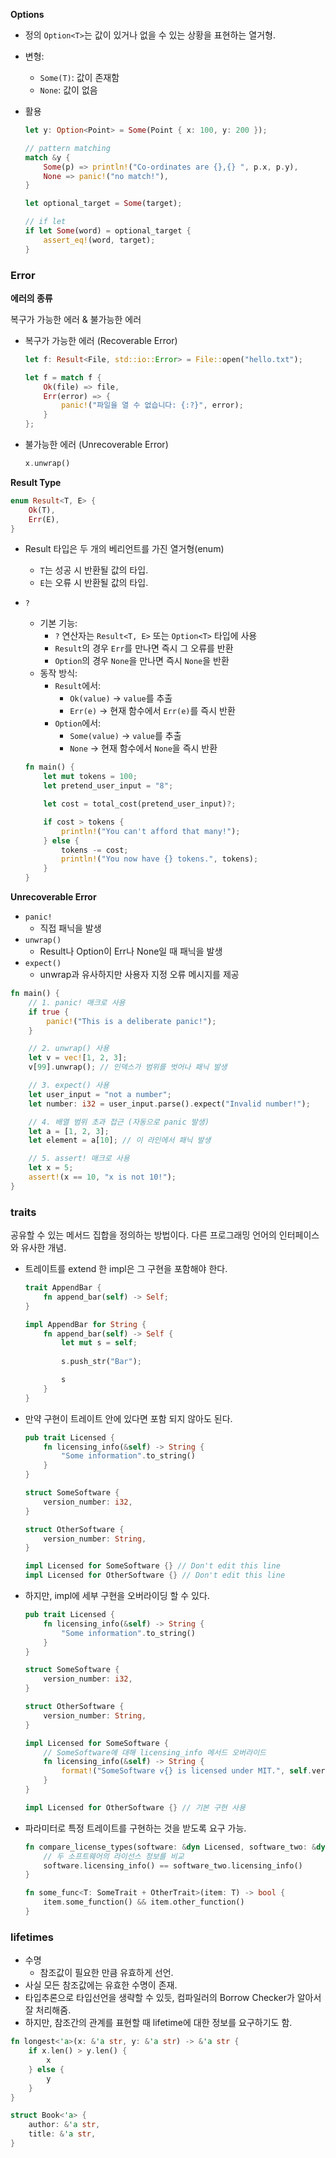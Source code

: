**Options**

- 정의 `Option<T>`는 값이 있거나 없을 수 있는 상황을 표현하는 열거형.
- 변형:
    - `Some(T)`: 값이 존재함
    - `None`: 값이 없음
- 활용
    
    ```rust
    let y: Option<Point> = Some(Point { x: 100, y: 200 });
    
    // pattern matching
    match &y {
        Some(p) => println!("Co-ordinates are {},{} ", p.x, p.y),
        None => panic!("no match!"),
    }
    ```
    
    ```rust
    let optional_target = Some(target);
    
    // if let
    if let Some(word) = optional_target {
        assert_eq!(word, target);
    }
    ```
    

### Error

**에러의 종류**

복구가 가능한 에러 & 불가능한 에러

- 복구가 가능한 에러 (Recoverable Error)
    
    ```rust
    let f: Result<File, std::io::Error> = File::open("hello.txt");
    
    let f = match f {
        Ok(file) => file,
        Err(error) => {
            panic!("파일을 열 수 없습니다: {:?}", error);
        }
    };
    ```
    
- 불가능한 에러 (Unrecoverable Error)
    
    ```rust
    x.unwrap()
    ```
    

**Result Type**

```rust
enum Result<T, E> {
    Ok(T),
    Err(E),
}
```

- Result 타입은 두 개의 베리언트를 가진 열거형(enum)
    - `T`는 성공 시 반환될 값의 타입.
    - `E`는 오류 시 반환될 값의 타입.
- `?`
    - 기본 기능:
        - `?` 연산자는 `Result<T, E>` 또는 `Option<T>` 타입에 사용
        - `Result`의 경우 `Err`를 만나면 즉시 그 오류를 반환
        - `Option`의 경우 `None`을 만나면 즉시 `None`을 반환
    - 동작 방식:
        - `Result`에서:
            - `Ok(value)` -> `value`를 추출
            - `Err(e)` -> 현재 함수에서 `Err(e)`를 즉시 반환
        - `Option`에서:
            - `Some(value)` -> `value`를 추출
            - `None` -> 현재 함수에서 `None`을 즉시 반환
    
    ```rust
    fn main() {
        let mut tokens = 100;
        let pretend_user_input = "8";
    
        let cost = total_cost(pretend_user_input)?;
    
        if cost > tokens {
            println!("You can't afford that many!");
        } else {
            tokens -= cost;
            println!("You now have {} tokens.", tokens);
        }
    }
    ```
    

**Unrecoverable Error**

- `panic!`
    - 직접 패닉을 발생
- `unwrap()`
    - Result나 Option이 Err나 None일 때 패닉을 발생
- `expect()`
    - unwrap과 유사하지만 사용자 지정 오류 메시지를 제공

```rust
fn main() {
    // 1. panic! 매크로 사용
    if true {
        panic!("This is a deliberate panic!");
    }

    // 2. unwrap() 사용
    let v = vec![1, 2, 3];
    v[99].unwrap(); // 인덱스가 범위를 벗어나 패닉 발생

    // 3. expect() 사용
    let user_input = "not a number";
    let number: i32 = user_input.parse().expect("Invalid number!");

    // 4. 배열 범위 초과 접근 (자동으로 panic 발생)
    let a = [1, 2, 3];
    let element = a[10]; // 이 라인에서 패닉 발생

    // 5. assert! 매크로 사용
    let x = 5;
    assert!(x == 10, "x is not 10!");
}
```

### traits

공유할 수 있는 메서드 집합을 정의하는 방법이다. 다른 프로그래밍 언어의 인터페이스와 유사한 개념.

- 트레이트를 extend 한 impl은 그 구현을 포함해야 한다.
    
    ```rust
    trait AppendBar {
        fn append_bar(self) -> Self;
    }
    
    impl AppendBar for String {
        fn append_bar(self) -> Self {
            let mut s = self;
            
            s.push_str("Bar");
    
            s
        }
    }
    ```
    
- 만약 구현이 트레이트 안에 있다면 포함 되지 않아도 된다.
    
    ```rust
    pub trait Licensed {
        fn licensing_info(&self) -> String {
            "Some information".to_string()
        }
    }
    
    struct SomeSoftware {
        version_number: i32,
    }
    
    struct OtherSoftware {
        version_number: String,
    }
    
    impl Licensed for SomeSoftware {} // Don't edit this line
    impl Licensed for OtherSoftware {} // Don't edit this line
    ```
    
- 하지만, impl에 세부 구현을 오버라이딩 할 수 있다.
    
    ```rust
    pub trait Licensed {
        fn licensing_info(&self) -> String {
            "Some information".to_string()
        }
    }
    
    struct SomeSoftware {
        version_number: i32,
    }
    
    struct OtherSoftware {
        version_number: String,
    }
    
    impl Licensed for SomeSoftware {
        // SomeSoftware에 대해 licensing_info 메서드 오버라이드
        fn licensing_info(&self) -> String {
            format!("SomeSoftware v{} is licensed under MIT.", self.version_number)
        }
    }
    
    impl Licensed for OtherSoftware {} // 기본 구현 사용
    ```
    
- 파라미터로 특정 트레이트를 구현하는 것을 받도록 요구 가능.
    
    ```rust
    fn compare_license_types(software: &dyn Licensed, software_two: &dyn Licensed) -> bool {
        // 두 소프트웨어의 라이선스 정보를 비교
        software.licensing_info() == software_two.licensing_info()
    }
    ```
    
    ```rust
    fn some_func<T: SomeTrait + OtherTrait>(item: T) -> bool {
        item.some_function() && item.other_function()
    }
    
    ```
    

### lifetimes

- 수명
    - 참조값이 필요한 만큼 유효하게 선언.
- 사실 모든 참조값에는 유효한 수명이 존재.
- 타입추론으로 타입선언을 생략할 수 있듯, 컴파일러의 Borrow Checker가 알아서 잘 처리해줌.
- 하지만, 참조간의 관계를 표현할 때 lifetime에 대한 정보를 요구하기도 함.

```rust
fn longest<'a>(x: &'a str, y: &'a str) -> &'a str {
    if x.len() > y.len() {
        x
    } else {
        y
    }
}

struct Book<'a> {
    author: &'a str,
    title: &'a str,
}
```